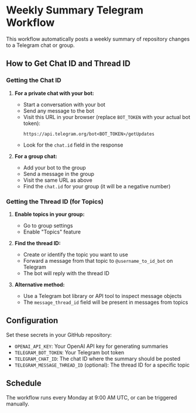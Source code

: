 # Weekly Summary Telegram Workflow

This workflow automatically posts a weekly summary of repository changes to a Telegram chat or group.

## How to Get Chat ID and Thread ID

### Getting the Chat ID

1. **For a private chat with your bot:**
   - Start a conversation with your bot
   - Send any message to the bot
   - Visit this URL in your browser (replace `BOT_TOKEN` with your actual bot token):
     ```
     https://api.telegram.org/bot<BOT_TOKEN>/getUpdates
     ```
   - Look for the `chat.id` field in the response

2. **For a group chat:**
   - Add your bot to the group
   - Send a message in the group
   - Visit the same URL as above
   - Find the `chat.id` for your group (it will be a negative number)

### Getting the Thread ID (for Topics)

1. **Enable topics in your group:**
   - Go to group settings
   - Enable "Topics" feature

2. **Find the thread ID:**
   - Create or identify the topic you want to use
   - Forward a message from that topic to `@username_to_id_bot` on Telegram
   - The bot will reply with the thread ID

3. **Alternative method:**
   - Use a Telegram bot library or API tool to inspect message objects
   - The `message_thread_id` field will be present in messages from topics

## Configuration

Set these secrets in your GitHub repository:

- `OPENAI_API_KEY`: Your OpenAI API key for generating summaries
- `TELEGRAM_BOT_TOKEN`: Your Telegram bot token
- `TELEGRAM_CHAT_ID`: The chat ID where the summary should be posted
- `TELEGRAM_MESSAGE_THREAD_ID` (optional): The thread ID for a specific topic

## Schedule

The workflow runs every Monday at 9:00 AM UTC, or can be triggered manually.
